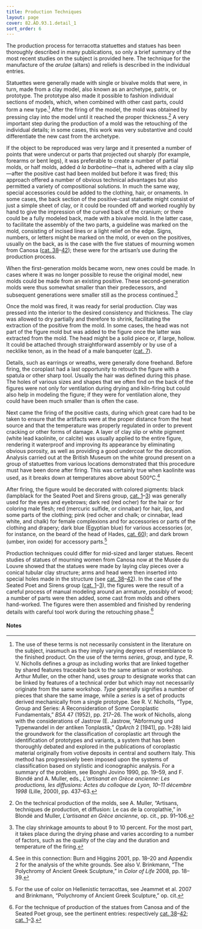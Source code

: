 ```yaml
---
title: Production Techniques
layout: page
cover: 82.AD.93.1.detail_1
sort_order: 6
---
```


The production process for terracotta statuettes and statues has been
thoroughly described in many publications, so only a brief summary of
the most recent studies on the subject is provided here. The technique
for the manufacture of the *arulae* (altars) and reliefs is described in
the individual entries.

Statuettes were generally made with single or bivalve molds that were,
in turn, made from a clay model, also known as an archetype, patrix, or
prototype. The prototype also made it possible to fashion individual
sections of models, which, when combined with other cast parts, could
form a new type.[^1] After the firing of the model, the mold was
obtained by pressing clay into the model until it reached the proper
thickness.[^2] A very important step during the production of a mold was
the retouching of the individual details; in some cases, this work was
very substantive and could differentiate the new cast from the
archetype.

If the object to be reproduced was very large and it presented a number
of points that were undercut or parts that projected out sharply (for
example, forearms or bent legs), it was preferable to create a number of
partial molds, or half molds, added *à la barbotine*—that is, adhered
with a clay slip—after the positive cast had been molded but before it
was fired; this approach offered a number of obvious technical
advantages but also permitted a variety of compositional solutions. In
much the same way, special accessories could be added to the clothing,
hair, or ornaments. In some cases, the back section of the positive-cast
statuette might consist of just a simple sheet of clay, or it could be
rounded off and worked roughly by hand to give the impression of the
curved back of the cranium; or there could be a fully modeled back, made
with a bivalve mold. In the latter case, to facilitate the assembly of
the two parts, a guideline was marked on the mold, consisting of incised
lines or a light relief on the edge. Signs, numbers, or letters might be
marked on the mold, or even on the positives, usually on the back, as is
the case with the five statues of mourning women from Canosa
([cat. 38](../catalogue/38)–[42](../catalogue/42)); these were for the artisan’s
use during the production process.

When the first-generation molds became worn, new ones could be made. In
cases where it was no longer possible to reuse the original model, new
molds could be made from an existing positive. These second-generation
molds were thus somewhat smaller than their predecessors, and subsequent
generations were smaller still as the process continued.[^3]

Once the mold was fired, it was ready for serial production. Clay was
pressed into the interior to the desired consistency and thickness. The
clay was allowed to dry partially and therefore to shrink, facilitating
the extraction of the positive from the mold. In some cases, the head
was not part of the figure mold but was added to the figure once the
latter was extracted from the mold. The head might be a solid piece or,
if large, hollow. It could be attached through straightforward assembly
or by use of a necklike tenon, as in the head of a male banqueter
([cat. 7](../catalogue/7)).

Details, such as earrings or wreaths, were generally done freehand.
Before firing, the coroplast had a last opportunity to retouch the
figure with a spatula or other sharp tool. Usually the hair was defined
during this phase. The holes of various sizes and shapes that we often
find on the back of the figures were not only for ventilation during
drying and kiln-firing but could also help in modeling the figure; if
they were for ventilation alone, they could have been much smaller than
is often the case.

Next came the firing of the positive casts, during which great care had
to be taken to ensure that the artifacts were at the proper distance
from the heat source and that the temperature was properly regulated in
order to prevent cracking or other forms of damage. A layer of clay slip
or white pigment (white lead kaolinite, or calcite) was usually applied
to the entire figure, rendering it waterproof and improving its
appearance by eliminating obvious porosity, as well as providing a good
undercoat for the decoration. Analysis carried out at the British Museum
on the white ground present on a group of statuettes from various
locations demonstrated that this procedure must have been done after
firing. This was certainly true when kaolinite was used, as it breaks
down at temperatures above about 500°C.[^4]

After firing, the figure would be decorated with colored pigments: black
(lampblack for the Seated Poet and Sirens group,
[cat. 1](../catalogue/1)–[3](../catalogue/3)) was generally
used for the eyes and eyebrows; dark red (red ocher) for the hair or for
coloring male flesh; red (mercuric sulfide, or cinnabar) for hair, lips,
and some parts of the clothing; pink (red ocher and chalk; or cinnabar,
lead white, and chalk) for female complexions and for accessories or
parts of the clothing and drapery; dark blue (Egyptian blue) for various
accessories (or, for instance, on the beard of the head of Hades,
[cat. 60](../catalogue/60)); and dark brown (umber, iron oxide) for
accessory parts.[^5]

Production techniques could differ for mid-sized and larger statues.
Recent studies of statues of mourning women from Canosa now at the Musée
du Louvre showed that the statues were made by laying clay pieces over a
conical tubular clay structure; arms and head were then inserted into
special holes made in the structure (see [cat. 38](../catalogue/38)–[42](../catalogue/42)).
In the case of the Seated Poet and Sirens group ([cat. 1](../catalogue/1)–[3](../catalogue/3)),
the figures were the result of
a careful process of manual modeling around an armature, possibly of
wood; a number of parts were then added, some cast from molds and others
hand-worked. The figures were then assembled and finished by rendering
details with careful tool work during the retouching phase.[^6]

#### Notes

[^1]: The use of these terms is not necessarily consistent in the
    literature on the subject, inasmuch as they imply varying degrees of
    resemblance to the finished product. On the use of the terms
    *series*, *group*, and *type*, R. V. Nicholls defines a *group* as
    including works that are linked together by shared features
    traceable back to the same artisan or workshop. Arthur Muller, on
    the other hand, uses *group* to designate works that can be linked
    by features of a technical order but which may not necessarily
    originate from the same workshop. *Type* generally signifies a
    number of pieces that share the same image, while a *series* is a
    set of products derived mechanically from a single prototype. See R.
    V. Nicholls, “Type, Group and Series: A Reconsideration of Some
    Coroplastic Fundamentals,” *BSA* 47 (1952), pp. 217–26. The work of
    Nicholls, along with the considerations of Jastrow (E. Jastrow,
    “Abformung und Typenwandel in der antiken Tonplastik,” *OpArch* 2
    \[1941\], pp. 1–28) laid the groundwork for the classification of
    coroplastic art through the identification of prototypes and
    variants, a system that has been thoroughly debated and explored in
    the publications of coroplastic material originally from votive
    deposits in central and southern Italy. This method has
    progressively been imposed upon the systems of classification based
    on stylistic and iconographic analysis. For a summary of the
    problem, see <span class="smcaps">Bonghi
    Jovino 1990</span>, pp. 19–59, and F. Blondé and A. Muller, eds.,
    *L’artisanat en Grèce ancienne: Les productions, les diffusions:
    Actes du colloque de Lyon, 10–11 décembre 1998* (Lille, 2000), pp.
    437–63.

[^2]: On the technical production of the molds, see A. Muller,
    “Artisans, techniques de production, et diffusion: Le cas de la
    coroplathie,” in Blondé and Muller, *L’artisanat en Grèce ancienne*,
    op. cit., pp. 91–106.

[^3]: The clay shrinkage amounts to about 9 to 10 percent. For the most
    part, it takes place during the drying phase and varies according to
    a number of factors, such as the quality of the clay and the
    duration and temperature of the firing.

[^4]: See in this connection: <span
    class="smcaps">Burn and Higgins 2001</span>, pp.
    18–20 and Appendix 2 for the analysis of the white grounds. See also
    V. Brinkmann, “The Polychromy of Ancient Greek Sculpture,” in *<span
    class="smcaps">Color of Life* 2008</span>, pp.
    18–39.

[^5]: For the use of color on Hellenistic terracottas, see <span
    class="smcaps">Jeammet et al.</span> 2007 and
    Brinkmann, “Polychromy of Ancient Greek Sculpture,” op. cit.

[^6]: For the technique of production of the statues from Canosa and of
    the Seated Poet group, see the pertinent entries: respectively
    [cat. 38](../catalogue/38)–[42](../catalogue/42);
    [cat. 1](../catalogue/1)–[3](../catalogue/3).
